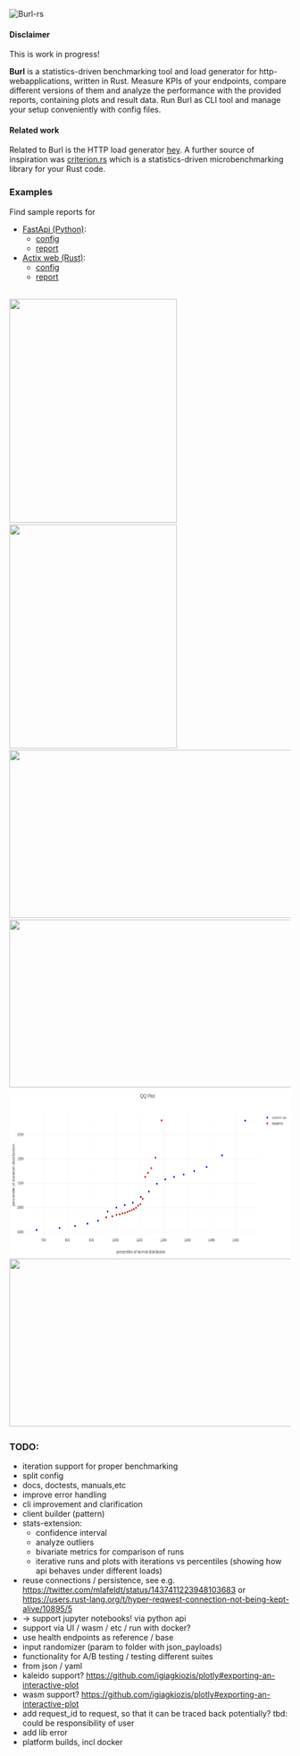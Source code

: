 ![Burl-rs](./resources/burl_logo.svg)

#### Disclaimer

This is work in progress!
<br>

<b>Burl</b> is a statistics-driven benchmarking tool and load generator for http-webapplications, written in Rust.
Measure KPIs of your endpoints, compare different versions of them and analyze the performance with the provided reports, containing plots and result data.
Run Burl as CLI tool and manage your setup conveniently with config files.

#### Related work

Related to Burl is the HTTP load generator [hey](https://github.com/rakyll/hey). A further source of inspiration was [criterion.rs](https://github.com/bheisler/criterion.rs) which is a statistics-driven microbenchmarking library for your Rust code.


### Examples
Find sample reports for 
* [FastApi (Python)](https://fastapi.tiangolo.com/): 
    - [config](./examples/actix/actix_specs.toml) 
    - [report](./examples/fastapi/report/report.html)
* [Actix web (Rust)](https://github.com/actix/actix-web): 
    - [config](./examples/fastapi/fastapi_specs.toml) 
    - [report](./examples/actix/report/report.html)

<br>
<img src="./resources/summary.png" width="300" height="400" />
<img src="./resources/console_summary.png" width="300" height="400" /><br>
<img src="./resources/durations_box_plot.png" width="600" height="300" /><br>
<img src="./resources/durations_histogram.png" width="600" height="300" /><br>
<img src="./resources/qq_plot.png" width="600" height="300" /><br>
<img src="./resources/durations_timeseries.png" width="600" height="300" />


### TODO:
* iteration support for proper benchmarking
* split config
* docs, doctests, manuals,etc
* improve error handling
* cli improvement and clarification
* client builder (pattern)
* stats-extension:
    * confidence interval
    * analyze outliers
    * bivariate metrics for comparison of runs
    * iterative runs and plots with iterations vs percentiles (showing how api behaves under different loads)
* reuse connections / persistence, see e.g. https://twitter.com/mlafeldt/status/1437411223948103683 or https://users.rust-lang.org/t/hyper-reqwest-connection-not-being-kept-alive/10895/5
* -> support jupyter notebooks! via python api
* support via UI / wasm / etc / run with docker?
* use health endpoints as reference / base
* input randomizer (param to folder with json_payloads)
* functionality for A/B testing / testing different suites
* from json / yaml
* kaleido support? https://github.com/igiagkiozis/plotly#exporting-an-interactive-plot
* wasm support? https://github.com/igiagkiozis/plotly#exporting-an-interactive-plot
* add request_id to request, so that it can be traced back potentially? tbd: could be responsibility of user
* add lib error
* platform builds, incl docker
